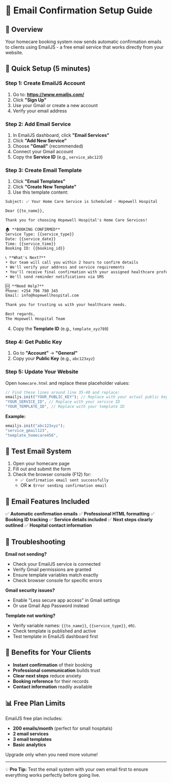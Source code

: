 # 📧 Email Confirmation Setup Guide

## 🎯 Overview
Your homecare booking system now sends automatic confirmation emails to clients using EmailJS - a free email service that works directly from your website.

## 🚀 Quick Setup (5 minutes)

### Step 1: Create EmailJS Account
1. Go to: **https://www.emailjs.com/**
2. Click **"Sign Up"** 
3. Use your Gmail or create a new account
4. Verify your email address

### Step 2: Add Email Service
1. In EmailJS dashboard, click **"Email Services"**
2. Click **"Add New Service"**
3. Choose **"Gmail"** (recommended)
4. Connect your Gmail account
5. Copy the **Service ID** (e.g., `service_abc123`)

### Step 3: Create Email Template
1. Click **"Email Templates"**
2. Click **"Create New Template"**
3. Use this template content:

```html
Subject: ✅ Your Home Care Service is Scheduled - Hopewell Hospital

Dear {{to_name}},

Thank you for choosing Hopewell Hospital's Home Care Services! 

🏠 **BOOKING CONFIRMED**
Service Type: {{service_type}}
Date: {{service_date}}
Time: {{service_time}}
Booking ID: {{booking_id}}

📞 **What's Next?**
• Our team will call you within 2 hours to confirm details
• We'll verify your address and service requirements  
• You'll receive final confirmation with your assigned healthcare professional
• We'll send reminder notifications via SMS

🆘 **Need Help?**
Phone: +254 796 780 345
Email: info@hopewellhospital.com

Thank you for trusting us with your healthcare needs.

Best regards,
The Hopewell Hospital Team
```

4. Copy the **Template ID** (e.g., `template_xyz789`)

### Step 4: Get Public Key
1. Go to **"Account"** → **"General"**
2. Copy your **Public Key** (e.g., `abc123xyz`)

### Step 5: Update Your Website
Open `homecare.html` and replace these placeholder values:

```javascript
// Find these lines around line 35-40 and replace:
emailjs.init("YOUR_PUBLIC_KEY"); // Replace with your actual public key
"YOUR_SERVICE_ID", // Replace with your service ID  
"YOUR_TEMPLATE_ID", // Replace with your template ID
```

**Example:**
```javascript
emailjs.init("abc123xyz");
"service_gmail123", 
"template_homecare456",
```

## 🧪 Test Email System

1. Open your homecare page
2. Fill out and submit the form
3. Check the browser console (F12) for:
   - `✅ Confirmation email sent successfully`
   - OR `❌ Error sending confirmation email`

## 📱 Email Features Included

✅ **Automatic confirmation emails**
✅ **Professional HTML formatting** 
✅ **Booking ID tracking**
✅ **Service details included**
✅ **Next steps clearly outlined**
✅ **Hospital contact information**

## 🔧 Troubleshooting

**Email not sending?**
- Check your EmailJS service is connected
- Verify Gmail permissions are granted
- Ensure template variables match exactly
- Check browser console for specific errors

**Gmail security issues?**
- Enable "Less secure app access" in Gmail settings
- Or use Gmail App Password instead

**Template not working?**
- Verify variable names: `{{to_name}}`, `{{service_type}}`, etc.
- Check template is published and active
- Test template in EmailJS dashboard first

## 🎉 Benefits for Your Clients

- **Instant confirmation** of their booking
- **Professional communication** builds trust
- **Clear next steps** reduce anxiety
- **Booking reference** for their records
- **Contact information** readily available

## 📊 Free Plan Limits

EmailJS free plan includes:
- **200 emails/month** (perfect for small hospitals)
- **2 email services**
- **3 email templates** 
- **Basic analytics**

Upgrade only when you need more volume!

---

💡 **Pro Tip:** Test the email system with your own email first to ensure everything works perfectly before going live.
